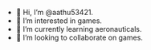 - 👋 Hi, I’m @aathu53421.
- 👀 I’m interested in games.
- 🌱 I’m currently learning aeronauticals.
- 💞️ I’m looking to collaborate on games. 
